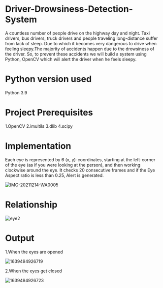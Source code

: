 # Driver-Drowsiness-Detection-System
A countless number of people drive on the highway day and night. Taxi drivers, bus drivers, truck drivers and people traveling long-distance suffer from lack of sleep. Due to which it becomes very dangerous to drive when feeling sleepy.The majority of accidents happen due to the drowsiness of the driver. So, to prevent these accidents we will build a system using Python, OpenCV which will alert the driver when he feels sleepy.

# Python version used
Python 3.9 

# Project Prerequisites
1.OpenCV
2.imultils
3.dlib
4.scipy

# Implementation
Each eye is represented by 6 (x, y)-coordinates, starting at the left-corner of the eye (as if you were looking at the person), and then working clockwise around the eye.
It checks 20 consecutive frames and if the Eye Aspect ratio is less than 0.25, Alert is generated.

![IMG-20211214-WA0005](https://user-images.githubusercontent.com/88675259/146022200-a68c0a50-407c-4b4c-87e1-9cadc08c925b.jpg)

# Relationship
![eye2](https://user-images.githubusercontent.com/88675259/146022428-c96e17f3-bc28-4038-a45a-31f1aa709b9b.png)


# Output

1.When the eyes are opened

![1639494926719](https://user-images.githubusercontent.com/88675259/146026011-4080342f-acd0-46b0-a648-7dccd3e30af5.jpg)

2.When the eyes get closed

![1639494926723](https://user-images.githubusercontent.com/88675259/146026104-9ec9af26-5b5f-4934-bd7f-4ebe6dc535e9.jpg)





